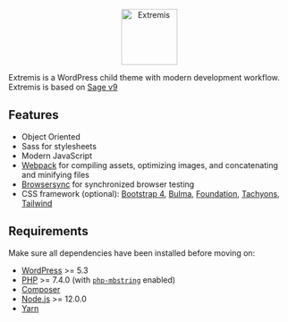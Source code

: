 <p align="center">
  <a href="https://oblak.studio">
    <img alt="Extremis" src="https://repo.oblak.studio/extremis.png" height="100">
  </a>
</p>

Extremis is a WordPress child theme with modern development workflow.
Extremis is based on [Sage v9](https://github.com/roots/sage)

## Features

* Object Oriented
* Sass for stylesheets
* Modern JavaScript
* [Webpack](https://webpack.github.io/) for compiling assets, optimizing images, and concatenating and minifying files
* [Browsersync](http://www.browsersync.io/) for synchronized browser testing
* CSS framework (optional): [Bootstrap 4](https://getbootstrap.com/), [Bulma](https://bulma.io/), [Foundation](https://foundation.zurb.com/), [Tachyons](http://tachyons.io/), [Tailwind](https://tailwindcss.com/)

## Requirements

Make sure all dependencies have been installed before moving on:

* [WordPress](https://wordpress.org/) >= 5.3
* [PHP](https://secure.php.net/manual/en/install.php) >= 7.4.0 (with [`php-mbstring`](https://secure.php.net/manual/en/book.mbstring.php) enabled)
* [Composer](https://getcomposer.org/download/)
* [Node.js](http://nodejs.org/) >= 12.0.0
* [Yarn](https://yarnpkg.com/en/docs/install)
